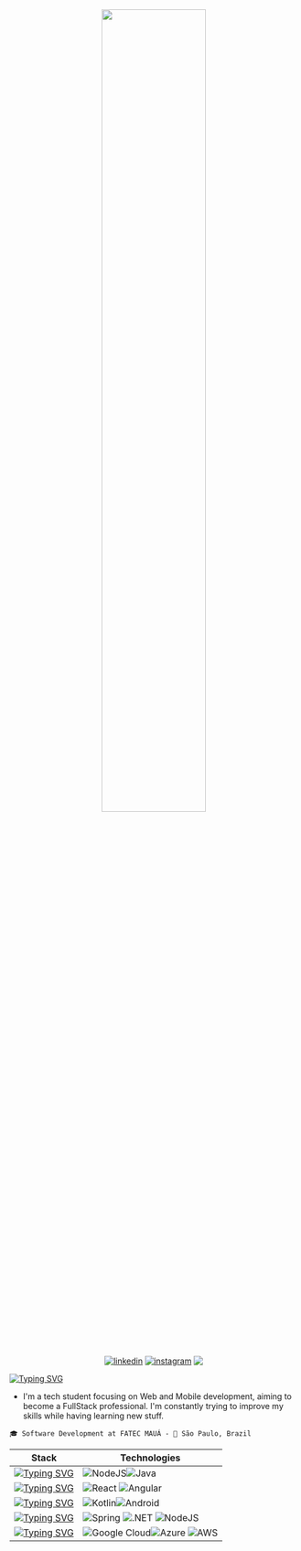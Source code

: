 <div align="center">
  <img width="60%" src="https://gifimgs.com/animations/anime/rurouni-kenshin/rurouni_kenshin_6.gif"> <br>
</div>
 <p align="center">
  <a href="https://www.linkedin.com/in/hiago-gabriel-oliveira/" target="blank"><img align="center" src="https://img.shields.io/badge/linkedin-%231DA1F2.svg?style=for-the-badge&logo=linkedin&logoColor=white" alt="linkedin"/></a>
   <a href="https://www.instagram.com/hiago_dgk/" target="blank"><img align="center" src="https://img.shields.io/badge/instagram-%23E4405F.svg?style=for-the-badge&logo=Instagram&logoColor=white" alt="instagram"/></a>
   <a href="https://open.spotify.com/user/314pmy7ukznwl2kfug43sem5ev3a?si=8e6e16da5ffe48f7"><img align="center" src="https://img.shields.io/badge/Spotify-1ED760?&style=for-the-badge&logo=spotify&logoColor=white"/></a>
  </p>

[![Typing SVG](https://readme-typing-svg.demolab.com?font=Fira+Code&pause=1000&color=F70000&background=FF818100&vCenter=true&random=false&width=435&lines=%E2%99%A6+Hiago+Gabriel+%E2%99%A6+;%E2%99%A6+Fullstack+Developer+%E2%99%A6+)](https://git.io/typing-svg)

- I'm a tech student focusing on Web and Mobile development, aiming to become a FullStack professional. I'm constantly trying to improve my skills while having learning new stuff.

``` 🎓 Software Development at FATEC MAUÁ - 📌 São Paulo, Brazil ```

<div align="center">

| Stack                | Technologies                                     |
| ------------------- | ----------------------------------------------- |
| [![Typing SVG](https://readme-typing-svg.demolab.com?font=Fira+Code&duration=1400&pause=5000&color=F70000&background=FF818100&vCenter=true&random=false&width=435&lines=%F0%9F%93%9A+Currently+Learnig%3A+)](https://git.io/typing-svg)    |![NodeJS](https://img.shields.io/badge/node.js-6DA55F?style=for-the-badge&logo=node.js&logoColor=white)![Java](https://img.shields.io/badge/java-%23ED8B00.svg?style=for-the-badge&logo=openjdk&logoColor=white)          |
| [![Typing SVG](https://readme-typing-svg.demolab.com?font=Fira+Code&duration=1400&pause=5000&color=F70000&background=FF818100&vCenter=true&random=false&width=435&lines=%F0%9F%92%BB+Web+Development%3A+)](https://git.io/typing-svg)  | ![React](https://img.shields.io/badge/react-%2320232a.svg?style=for-the-badge&logo=react&logoColor=%2361DAFB) ![Angular](https://img.shields.io/badge/Angular-DD0031?style=for-the-badge&logo=angular&logoColor=white)                   |
| [![Typing SVG](https://readme-typing-svg.demolab.com?font=Fira+Code&duration=1400&pause=5000&color=F70000&background=FF818100&vCenter=true&random=false&width=435&lines=%F0%9F%93%B1+Mobile+Development%3A+)](https://git.io/typing-svg) | ![Kotlin](https://img.shields.io/badge/kotlin-%237F52FF.svg?style=for-the-badge&logo=kotlin&logoColor=white)![Android](https://img.shields.io/badge/Android-3DDC84?style=for-the-badge&logo=android&logoColor=white) |
| [![Typing SVG](https://readme-typing-svg.demolab.com?font=Fira+Code&duration=1400&pause=5000&color=F70000&background=FF818100&vCenter=true&random=false&width=435&lines=%F0%9F%9A%80+Backend%3A+)](https://git.io/typing-svg)     | ![Spring](https://img.shields.io/badge/spring-%236DB33F.svg?style=for-the-badge&logo=spring&logoColor=white) ![.NET](https://img.shields.io/badge/.NET-5C2D91?style=for-the-badge&logo=.net&logoColor=white) ![NodeJS](https://img.shields.io/badge/node.js-6DA55F?style=for-the-badge&logo=node.js&logoColor=white) |
| [![Typing SVG](https://readme-typing-svg.demolab.com?font=Fira+Code&duration=1400&pause=5000&color=F70000&background=FF818100&vCenter=true&random=false&width=435&lines=%E2%9B%85+Cloud%3A+)](https://git.io/typing-svg)               | ![Google Cloud](https://img.shields.io/badge/GoogleCloud-%234285F4.svg?style=for-the-badge&logo=google-cloud&logoColor=white)![Azure](https://img.shields.io/badge/azure-%230072C6.svg?style=for-the-badge&logo=microsoftazure&logoColor=white) ![AWS](https://img.shields.io/badge/AWS-000.svg?style=for-the-badge&logo=amazon-aws&logoColor=white)                             |

</div>















